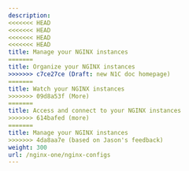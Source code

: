 ```yaml
---
description:
<<<<<<< HEAD
<<<<<<< HEAD
<<<<<<< HEAD
<<<<<<< HEAD
title: Manage your NGINX instances
=======
title: Organize your NGINX instances
>>>>>>> c7ce27ce (Draft: new N1C doc homepage)
=======
title: Watch your NGINX instances
>>>>>>> 09d8a53f (More)
=======
title: Access and connect to your NGINX instances
>>>>>>> 614bafed (more)
=======
title: Manage your NGINX instances
>>>>>>> 4da8aa7e (based on Jason's feedback)
weight: 300
url: /nginx-one/nginx-configs
---
```

